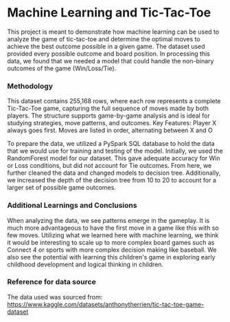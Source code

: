 # Machine Learning and Tic-Tac-Toe

This project is meant to demonstrate how machine learning can be used to analyze the game of tic-tac-toe and determine the optimal moves to achieve the best outcome possible in a given game. The dataset used provided every possible outcome and board position. In processing this data, we found that we needed a model that could handle the non-binary outcomes of the game (Win/Loss/Tie). 


### Methodology

This dataset contains 255,168 rows, where each row represents a complete Tic-Tac-Toe game, capturing the full sequence of moves made by both players. The structure supports game-by-game analysis and is ideal for studying strategies, move patterns, and outcomes.
Key Features:
Player X always goes first.
Moves are listed in order, alternating between X and O 

To prepare the data, we utilized a PySpark SQL database to hold the data that we would use for training and testing of the model. Initially, we used the RandomForest model for our dataset. This gave adequate accuracy for Win or Loss conditions, but did not account for Tie outcomes. From here, we further cleaned the data and changed models to decision tree. Additionally, we increased the depth of the decision tree from 10 to 20 to account for a larger set of possible game outcomes.

### Additional Learnings and Conclusions
When analyzing the data, we see patterns emerge in the gameplay. It is much more advantageous to have the first move in a game like this with so few moves. 
Utilizing what we learned here with machine learning, we think it would be interesting to scale up to more complex board games such as Connect 4 or sports with more complex decision making like baseball. We also see the potential with learning this children's game in exploring early childhood development and logical thinking in children.


### Reference for data source
The data used was sourced from: https://www.kaggle.com/datasets/anthonytherrien/tic-tac-toe-game-dataset
